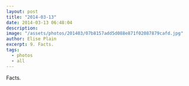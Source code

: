 ```yaml
---
layout: post
title: "2014-03-13"
date: 2014-03-13 06:48:04
description: 
image: "/assets/photos/201403/07b8157add5d088e871f02087879cafd.jpg"
author: Elise Plain
excerpt: 9. Facts.
tags: 
  - photos
  - all
---
```


Facts.
<p></p>
